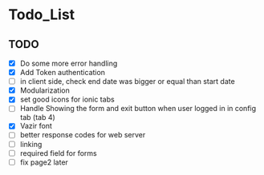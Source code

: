 # Todo_List

## TODO

- [x] Do some more error handling
- [x] Add Token authentication
- [ ] in client side, check end date was bigger or equal than start date
- [x] Modularization
- [x] set good icons for ionic tabs
- [ ] Handle Showing the form and exit button when user logged in in config tab (tab 4)
- [x] Vazir font
- [ ] better response codes for web server
- [ ] linking
- [ ] required field for forms
- [ ] fix page2 later
